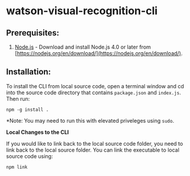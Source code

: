 # watson-visual-recognition-cli

## Prerequisites:

1. [Node.js](https://nodejs.org/en/download/) - Download and install Node.js 4.0 or later from [https://nodejs.org/en/download/](https://nodejs.org/en/download/).

## Installation:

To install the CLI from local source code, open a terminal window and cd into the source code directory that contains `package.json` and `index.js`.  Then run:

```
npm -g install .
```

*Note: You may need to run this with elevated priveleges using `sudo`.

**Local Changes to the CLI**

If you would like to link back to the local source code folder, you need to link back to the local source folder.   You can link the executable to local source code using:

```
npm link
```